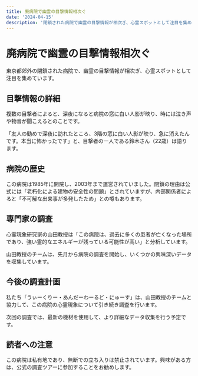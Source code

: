 ```yaml
---
title: 廃病院で幽霊の目撃情報相次ぐ
date: '2024-04-15'
description: '閉鎖された病院で幽霊の目撃情報が相次ぎ、心霊スポットとして注目を集めている'
---
```


# 廃病院で幽霊の目撃情報相次ぐ

東京都郊外の閉鎖された病院で、幽霊の目撃情報が相次ぎ、心霊スポットとして注目を集めています。

## 目撃情報の詳細

複数の目撃者によると、深夜になると病院の窓に白い人影が映り、時には泣き声や物音が聞こえるとのことです。

「友人の勧めで深夜に訪れたところ、3階の窓に白い人影が映り、急に消えたんです。本当に怖かったです」と、目撃者の一人である鈴木さん（22歳）は語ります。

## 病院の歴史

この病院は1985年に開院し、2003年まで運営されていました。閉鎖の理由は公式には「老朽化による建物の安全性の問題」とされていますが、内部関係者によると「不可解な出来事が多発したため」との噂もあります。

## 専門家の調査

心霊現象研究家の山田教授は「この病院は、過去に多くの患者が亡くなった場所であり、強い霊的なエネルギーが残っている可能性が高い」と分析しています。

山田教授のチームは、先月から病院の調査を開始し、いくつかの興味深いデータを収集しています。

## 今後の調査計画

私たち「うぃーくりー・あんだーわーるど・にゅーす」は、山田教授のチームと協力して、この病院の心霊現象について引き続き調査を行います。

次回の調査では、最新の機材を使用して、より詳細なデータ収集を行う予定です。

## 読者への注意

この病院は私有地であり、無断での立ち入りは禁止されています。興味がある方は、公式の調査ツアーに参加することをお勧めします。
 